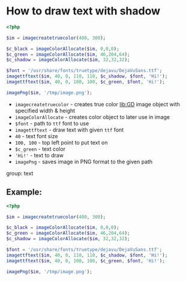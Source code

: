 # How to draw text with shadow

```php
<?php

$im = imagecreatetruecolor(400, 300);

$c_black = imageColorAllocate($im, 0,0,0);
$c_green = imageColorAllocate($im, 46,204,64);
$c_shadow = imageColorAllocate($im, 32,32,32);

$font = '/usr/share/fonts/truetype/dejavu/DejaVuSans.ttf';
imagettftext($im, 40, 0, 110, 110, $c_shadow, $font, 'Hi!');
imagettftext($im, 40, 0, 100, 100, $c_green, $font, 'Hi!');

imagePng($im, '/tmp/image.png');
```

- `imagecreatetruecolor` - creates true color [lib:GD](https://onelinerhub.com/php-gd/how-to-install-gd-for-php-on-ubuntu-ubuntuversion) image object with specified width & height
- `imageColorAllocate` - creates color object to later use in image
- `$font` - path to `ttf` font to use
- `imagettftext` - draw text with given `ttf` font
- `40` - text font size
- `100, 100` - top left point to put text on
- `$c_green` - text color
- `'Hi!'` - text to draw
- `imagePng` - saves image in PNG format to the given path

group: text

## Example: 
```php
<?php

$im = imagecreatetruecolor(400, 300);

$c_black = imageColorAllocate($im, 0,0,0);
$c_green = imageColorAllocate($im, 46,204,64);
$c_shadow = imageColorAllocate($im, 32,32,32);

$font = '/usr/share/fonts/truetype/dejavu/DejaVuSans.ttf';
imagettftext($im, 40, 0, 110, 110, $c_shadow, $font, 'Hi!');
imagettftext($im, 40, 0, 100, 100, $c_green, $font, 'Hi!');

imagePng($im, '/tmp/image.png');
```


